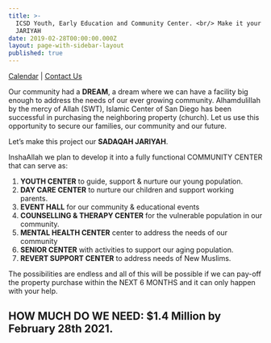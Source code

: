```yaml
---
title: >-
  ICSD Youth, Early Education and Community Center. <br/> Make it your SADAQAH
  JARIYAH
date: 2019-02-28T00:00:00.000Z
layout: page-with-sidebar-layout
published: true
---
```


<style>
  .img {
  	width: 100%;
    padding-top: 75%;
    background-position: 50% 50%;
    background-repeat: no-repeat;
    background-size: cover;
  }
  .gallery-image {
  	padding-top: 3px;
    padding-bottom: 3px;
  }
</style>

<div class="row pb-2">
  <div class="col-12">
    <div class="pull-left">
      <a class="lh-150" href="{{site.baseurl}}/youth/calendar">Calendar</a> | 
      <a class="lh-150" href="{{site.baseurl}}/youth/contact-us">Contact Us</a> 
    </div>
  </div>
</div>
    
Our community had a **DREAM**, a dream where we can have a facility big enough to address the needs of our ever growing community. Alhamdulillah by the mercy of Allah (SWT), Islamic Center of San Diego has been successful in purchasing the neighboring property (church). Let us use this opportunity to secure our families, our community and our future.
    
Let’s make this project our **SADAQAH JARIYAH**.
    
InshaAllah we plan to develop it into a fully functional COMMUNITY CENTER that can serve as:

1. **YOUTH CENTER** to guide, support & nurture our young population.
1. **DAY CARE CENTER** to nurture our children and support working parents.
1. **EVENT HALL** for our community & educational events
1. **COUNSELLING & THERAPY CENTER** for the vulnerable population in our community.
1. **MENTAL HEALTH CENTER** center to address the needs of our community
1. **SENIOR CENTER** with activities to support our aging population.
1. **REVERT SUPPORT CENTER** to address needs of New Muslims.

The possibilities are endless and all of this will be possible if we can pay-off the property purchase within the NEXT 6 MONTHS and it can only happen with your help.
 
## HOW MUCH DO WE NEED: $1.4 Million by February 28th 2021.
